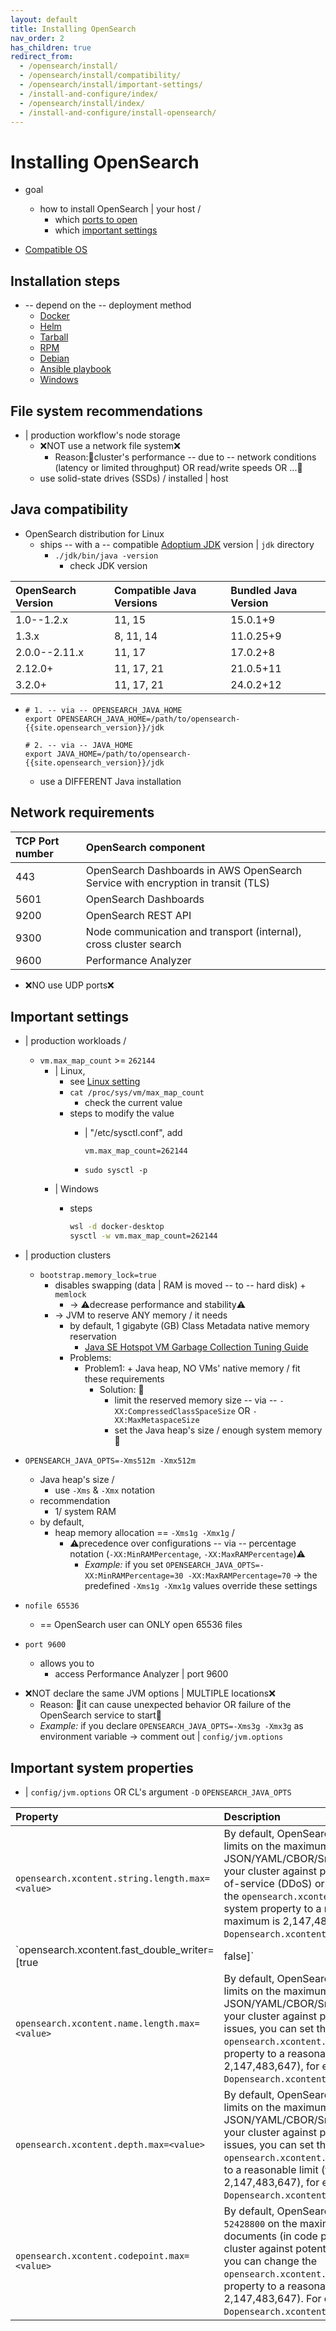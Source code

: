 ```yaml
---
layout: default
title: Installing OpenSearch
nav_order: 2
has_children: true
redirect_from:
  - /opensearch/install/
  - /opensearch/install/compatibility/
  - /opensearch/install/important-settings/
  - /install-and-configure/index/
  - /opensearch/install/index/
  - /install-and-configure/install-opensearch/
---
```


# Installing OpenSearch

* goal
  * how to install OpenSearch | your host /
    * which [ports to open](#network-requirements)
    * which [important settings](#important-settings)

* [Compatible OS](../os-comp)

## Installation steps

* -- depend on the -- deployment method
  - [Docker](docker)
  - [Helm](helm)
  - [Tarball](tar)
  - [RPM](rpm)
  - [Debian](debian)
  - [Ansible playbook](ansible)
  - [Windows](windows)


## File system recommendations

* | production workflow's node storage
  * ❌NOT use a network file system❌  
    * Reason:🧠cluster's performance -- due to -- network conditions (latency or limited throughput) OR read/write speeds OR ...🧠
  * use solid-state drives (SSDs) / installed | host

## Java compatibility

* OpenSearch distribution for Linux
  * ships -- with a -- compatible [Adoptium JDK](https://adoptium.net/) version | `jdk` directory
    * `./jdk/bin/java -version`
      * check JDK version

OpenSearch Version | Compatible Java Versions | Bundled Java Version
:---------- | :-------- | :-----------
1.0--1.2.x    | 11, 15     | 15.0.1+9
1.3.x          | 8, 11, 14  | 11.0.25+9
2.0.0--2.11.x    | 11, 17     | 17.0.2+8
2.12.0+        | 11, 17, 21 | 21.0.5+11
3.2.0+        | 11, 17, 21 | 24.0.2+12


* 
  ```
  # 1. -- via -- OPENSEARCH_JAVA_HOME
  export OPENSEARCH_JAVA_HOME=/path/to/opensearch-{{site.opensearch_version}}/jdk
  
  # 2. -- via -- JAVA_HOME
  export JAVA_HOME=/path/to/opensearch-{{site.opensearch_version}}/jdk
  ```
  * use a DIFFERENT Java installation

## Network requirements

TCP Port number | OpenSearch component
:--- | :--- 
443 | OpenSearch Dashboards in AWS OpenSearch Service with encryption in transit (TLS)
5601 | OpenSearch Dashboards
9200 | OpenSearch REST API
9300 | Node communication and transport (internal), cross cluster search
9600 | Performance Analyzer

* ❌NO use UDP ports❌


## Important settings

* | production workloads /
  * `vm.max_map_count` >= `262144`
    * | Linux, 
      * see [Linux setting](https://www.kernel.org/doc/Documentation/sysctl/vm.txt)
      * `cat /proc/sys/vm/max_map_count` 
        * check the current value
      * steps to modify the value
        * | "/etc/sysctl.conf", add 

          ```
          vm.max_map_count=262144
          ```

        * `sudo sysctl -p`
    * | Windows
      * steps

        ```bash
        wsl -d docker-desktop
        sysctl -w vm.max_map_count=262144
        ```

* | production clusters
  * `bootstrap.memory_lock=true`
    * disables swapping (data | RAM is moved -- to -- hard disk) + `memlock`
      * -> ⚠️decrease performance and stability⚠️
    * -> JVM to reserve ANY memory / it needs
      * by default, 1 gigabyte (GB) Class Metadata native memory reservation 
        * [Java SE Hotspot VM Garbage Collection Tuning Guide](https://docs.oracle.com/javase/9/gctuning/other-considerations.htm#JSGCT-GUID-B29C9153-3530-4C15-9154-E74F44E3DAD9) 
      * Problems:
        * Problem1: + Java heap, NO VMs' native memory / fit these requirements
          * Solution: 👀
            * limit the reserved memory size -- via -- `-XX:CompressedClassSpaceSize` OR `-XX:MaxMetaspaceSize`
            * set the Java heap's size / enough system memory👀

- `OPENSEARCH_JAVA_OPTS=-Xms512m -Xmx512m`
  - Java heap's size /
    - use `-Xms` & `-Xmx` notation
  - recommendation
    - 1/ system RAM
  - by default, 
    - heap memory allocation == `-Xms1g -Xmx1g` /
      - ⚠️precedence over configurations -- via -- percentage notation (`-XX:MinRAMPercentage`, `-XX:MaxRAMPercentage`)⚠️
        - _Example:_ if you set `OPENSEARCH_JAVA_OPTS=-XX:MinRAMPercentage=30 -XX:MaxRAMPercentage=70` -> the predefined `-Xms1g -Xmx1g` values override these settings

- `nofile 65536`
  - == OpenSearch user can ONLY open 65536 files 

- `port 9600`
  - allows you to 
    - access Performance Analyzer | port 9600

* ❌NOT declare the same JVM options | MULTIPLE locations❌
  * Reason: 🧠it can cause unexpected behavior OR failure of the OpenSearch service to start🧠
  * _Example:_ if you declare `OPENSEARCH_JAVA_OPTS=-Xms3g -Xmx3g` as environment variable -> comment out | `config/jvm.options`

## Important system properties

* | `config/jvm.options` OR CL's argument `-D` `OPENSEARCH_JAVA_OPTS`

Property | Description
:---------- | :-------- 
`opensearch.xcontent.string.length.max=<value>` | By default, OpenSearch does not impose any limits on the maximum length of the JSON/YAML/CBOR/Smile string fields. To protect your cluster against potential distributed denial-of-service (DDoS) or memory issues, you can set the `opensearch.xcontent.string.length.max` system property to a reasonable limit (the maximum is 2,147,483,647), for example, `-Dopensearch.xcontent.string.length.max=5000000`.  | 
`opensearch.xcontent.fast_double_writer=[true|false]` | By default, OpenSearch serializes floating-point numbers using the default implementation provided by the Java Runtime Environment. Set this value to `true` to use the Schubfach algorithm, which is faster but may lead to small differences in precision. Default is `false`. |
`opensearch.xcontent.name.length.max=<value>` | By default, OpenSearch does not impose any limits on the maximum length of the JSON/YAML/CBOR/Smile field names. To protect your cluster against potential DDoS or memory issues, you can set the `opensearch.xcontent.name.length.max` system property to a reasonable limit (the maximum is 2,147,483,647), for example, `-Dopensearch.xcontent.name.length.max=50000`. |
`opensearch.xcontent.depth.max=<value>` | By default, OpenSearch does not impose any limits on the maximum nesting depth for JSON/YAML/CBOR/Smile documents. To protect your cluster against potential DDoS or memory issues, you can set the `opensearch.xcontent.depth.max` system property to a reasonable limit (the maximum is 2,147,483,647), for example, `-Dopensearch.xcontent.depth.max=1000`. |
`opensearch.xcontent.codepoint.max=<value>` | By default, OpenSearch imposes a limit of `52428800` on the maximum size of the YAML documents (in code points). To protect your cluster against potential DDoS or memory issues, you can change the `opensearch.xcontent.codepoint.max` system property to a reasonable limit (the maximum is 2,147,483,647). For example, `-Dopensearch.xcontent.codepoint.max=5000000`. |
